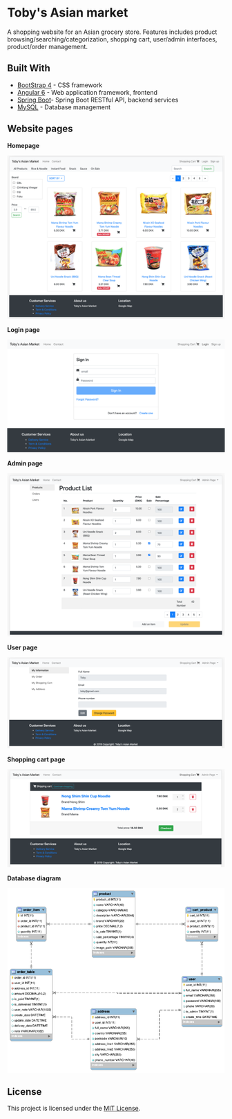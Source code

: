 # Toby's Asian market
A shopping website for an Asian grocery store. Features includes product browsing/searching/categorization, shopping cart, user/admin interfaces, product/order management.

## Built With

* [BootStrap 4](https://getbootstrap.com/docs/4.0/getting-started/introduction/) - CSS framework
* [Angular 6](https://angular.io/) - Web application framework, frontend 
* [Spring Boot](https://spring.io/projects/spring-boot)- Spring Boot RESTful API, backend services
* [MySQL](https://www.mysql.com/) - Database management

## Website pages

**Homepage**

<img src= "Assets/homepage.png" wide="600">

**Login page**

<img src= "Assets/login.png" wide="600">

**Admin page**

<img src= "Assets/adminpage.png" wide="800">

**User page**

<img src= "Assets/userpage.png" wide="600">

**Shopping cart page**

<img src= "Assets/shoppingcart.png" wide="600">

**Database diagram**

<img src= "Assets/Database.png" wide="600">

## License

This project is licensed under the [MIT License](LICENSE).
